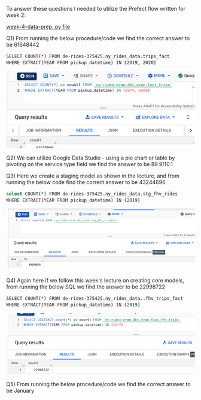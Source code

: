 To answer these questions I needed to utilize the Prefect flow written for week 2:

[week-4-data-prep. py file](parameterized_flow-Homework-4-prep.py)

Q1) From running the below procedure/code we find the correct answer to be 61648442

``` bash
SELECT COUNT(*) FROM de-rides-375425.ny_rides_data.trips_fact
WHERE EXTRACT(YEAR FROM pickup_datetime) IN (2019, 2020)
```
![Q1](HW4_Q1.png)

Q2) We can utilize Google Data Studio - using a pie chart or table by pivoting on the service type field we find the answer to be 89.9/10.1

Q3) Here we create a staging model as shown in the lecture, and from running the below code find the correct answer to be 43244696


``` bash
select COUNT(*) FROM de-rides-375425.ny_rides_data.stg_fhv_rides 
WHERE EXTRACT(YEAR FROM pickup_datetime) IN (2019)
```
![Q3](HW4_Q3.png)

Q4) Again here if we follow this week's lecture on creating core models, from running the below SQL we find the answer to be 22998722

``` bash
SELECT COUNT(*) FROM de-rides-375425.ny_rides_data..fhv_trips_fact
WHERE EXTRACT(YEAR FROM pickup_datetime) IN (2019)
```
![Q4](HW4_Q4.png)

Q5) From running the below procedure/code we find the correct answer to be January

